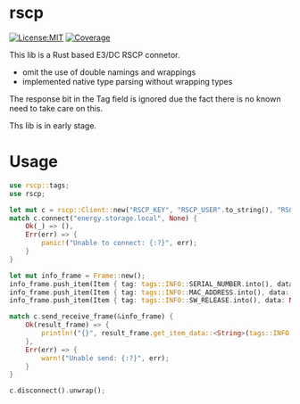 # rscp

[![License:MIT](https://badgen.net/github/license/mr-sven/rscp)](https://opensource.org/licenses/MIT)
[![Coverage](https://badgen.net/badge/coverage/58.49%25/yellow)](https://github.com/mr-sven/rscp)

This lib is a Rust based E3/DC RSCP connetor.

 - omit the use of double namings and wrappings
 - implemented native type parsing without wrapping types

The response bit in the Tag field is ignored due the fact there is no known need to take care on this.

Ths lib is in early stage.

# Usage

```rust
use rscp::tags;
use rscp;

let mut c = rscp::Client::new("RSCP_KEY", "RSCP_USER".to_string(), "RSCP_PASSWORD".to_string());
match c.connect("energy.storage.local", None) {
    Ok(_) => (),
    Err(err) => {
        panic!("Unable to connect: {:?}", err);
    }
}

let mut info_frame = Frame::new();
info_frame.push_item(Item { tag: tags::INFO::SERIAL_NUMBER.into(), data: None } );
info_frame.push_item(Item { tag: tags::INFO::MAC_ADDRESS.into(), data: None } );
info_frame.push_item(Item { tag: tags::INFO::SW_RELEASE.into(), data: None } );

match c.send_receive_frame(&info_frame) {
    Ok(result_frame) => {
        println!("{}", result_frame.get_item_data::<String>(tags::INFO::SERIAL_NUMBER.into()).unwrap());            
    },
    Err(err) => {
        warn!("Unable send: {:?}", err);
    }
}

c.disconnect().unwrap();
```
